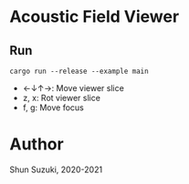 # Acoustic Field Viewer

## Run

```
cargo run --release --example main
```
* ←↓↑→: Move viewer slice
* z, x: Rot viewer slice
* f, g: Move focus

# Author
 
Shun Suzuki, 2020-2021

